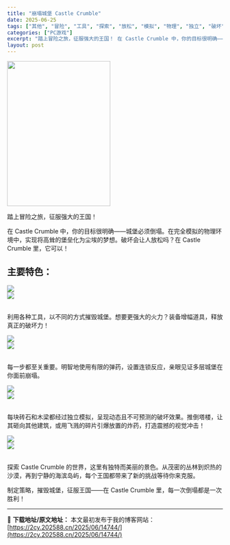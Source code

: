 ```yaml
---
title: "崩塌城堡 Castle Crumble"
date: 2025-06-25
tags: ["其他", "冒险", "工具", "探索", "放松", "模拟", "物理", "独立", "破坏", "策略"]
categories: ["PC游戏"]
excerpt: "踏上冒险之旅，征服强大的王国！ 在 Castle Crumble 中，你的目标很明确——城堡必须倒塌。在完全模拟的物理环境中，实现将高耸的堡垒化为尘埃的梦想。破坏会让人放松吗？在 Castle Crumble 里，它可以！ 主要特色： &nbsp; 利用各种工具，以不同的方式摧毁城堡。想要更强大的火&hellip;"
layout: post
---
```


<img class="aligncenter size-full wp-image-14745" src="https://2cy.202588.cn/wp-content/uploads/2025/06/2025062503151992.jpg" alt="" width="241" height="339" />
<p class="bb_paragraph">踏上冒险之旅，征服强大的王国！</p>
<p class="bb_paragraph">在 Castle Crumble 中，你的目标很明确——城堡必须倒塌。在完全模拟的物理环境中，实现将高耸的堡垒化为尘埃的梦想。破坏会让人放松吗？在 Castle Crumble 里，它可以！</p>

<h2 class="bb_tag"><strong>主要特色：</strong></h2>
<div class="bb_img_ctn"><img class="bb_img" src="https://shared.fastly.steamstatic.com/store_item_assets/steam/apps/3562340/extras/1_zhs.png?t=1750402081" /></div>
<div class="bb_img_ctn"><img class="bb_img" src="https://shared.fastly.steamstatic.com/store_item_assets/steam/apps/3562340/extras/cc_01_booster.gif?t=1750402081" /></div>
&nbsp;
<p class="bb_paragraph">利用各种工具，以不同的方式摧毁城堡。想要更强大的火力？装备增幅道具，释放真正的破坏力！</p>

<div class="bb_img_ctn"><img class="bb_img" src="https://shared.fastly.steamstatic.com/store_item_assets/steam/apps/3562340/extras/2_zhs.png?t=1750402081" /></div>
<div class="bb_img_ctn"><img class="bb_img" src="https://shared.fastly.steamstatic.com/store_item_assets/steam/apps/3562340/extras/cc_02_chain_effect.gif?t=1750402081" /></div>
&nbsp;
<p class="bb_paragraph">每一步都至关重要。明智地使用有限的弹药，设置连锁反应，亲眼见证多层城堡在你面前崩塌。</p>

<div class="bb_img_ctn"><img class="bb_img" src="https://shared.fastly.steamstatic.com/store_item_assets/steam/apps/3562340/extras/3_zhs.png?t=1750402081" /></div>
<div class="bb_img_ctn"><img class="bb_img" src="https://shared.fastly.steamstatic.com/store_item_assets/steam/apps/3562340/extras/cc_03_explosion.gif?t=1750402081" /></div>
&nbsp;
<p class="bb_paragraph">每块砖石和木梁都经过独立模拟，呈现动态且不可预测的破坏效果。推倒塔楼，让其砸向其他建筑，或用飞溅的碎片引爆放置的炸药，打造震撼的视觉冲击！</p>

<div class="bb_img_ctn"><img class="bb_img" src="https://shared.fastly.steamstatic.com/store_item_assets/steam/apps/3562340/extras/4_zhs.png?t=1750402081" /></div>
<div class="bb_img_ctn"><img class="bb_img" src="https://shared.fastly.steamstatic.com/store_item_assets/steam/apps/3562340/extras/cc_04_castle.gif?t=1750402081" /></div>
&nbsp;
<p class="bb_paragraph">探索 Castle Crumble 的世界，这里有独特而美丽的景色。从茂密的丛林到炽热的沙漠，再到宁静的海滨岛屿，每个王国都带来了新的挑战等待你来克服。</p>
<p class="bb_paragraph">制定策略，摧毁城堡，征服王国——在 Castle Crumble 里，每一次倒塌都是一次胜利！</p>

---
📖 **下载地址/原文地址：** 本文最初发布于我的博客网站：[https://2cy.202588.cn/2025/06/14744/](https://2cy.202588.cn/2025/06/14744/)
